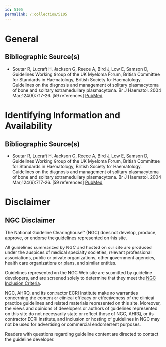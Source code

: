 ```yaml
---
id: 5105
permalink: /:collection/5105
---
```


# General

## Bibliographic Source(s)

- Soutar R, Lucraft H, Jackson G, Reece A, Bird J, Low E, Samson D, Guidelines Working Group of the UK Myeloma Forum, British Committee for Standards in Haematology, British Society for Haematology. Guidelines on the diagnosis and management of solitary plasmacytoma of bone and solitary extramedullary plasmacytoma. Br J Haematol. 2004 Mar;124(6):717-26. [59 references] [ PubMed ](http://www.ncbi.nlm.nih.gov/entrez/query.fcgi?cmd=Retrieve&db=pubmed&dopt=Abstract&list_uids=15009059)

# Identifying Information and Availability

## Bibliographic Source(s)

- Soutar R, Lucraft H, Jackson G, Reece A, Bird J, Low E, Samson D, Guidelines Working Group of the UK Myeloma Forum, British Committee for Standards in Haematology, British Society for Haematology. Guidelines on the diagnosis and management of solitary plasmacytoma of bone and solitary extramedullary plasmacytoma. Br J Haematol. 2004 Mar;124(6):717-26. [59 references] [ PubMed ](http://www.ncbi.nlm.nih.gov/entrez/query.fcgi?cmd=Retrieve&db=pubmed&dopt=Abstract&list_uids=15009059)

# Disclaimer

## NGC Disclaimer

The National Guideline Clearinghouse™ (NGC) does not develop, produce, approve, or endorse the guidelines represented on this site.

All guidelines summarized by NGC and hosted on our site are produced under the auspices of medical specialty societies, relevant professional associations, public or private organizations, other government agencies, health care organizations or plans, and similar entities.

Guidelines represented on the NGC Web site are submitted by guideline developers, and are screened solely to determine that they meet the [NGC Inclusion Criteria](/help-and-about/summaries/inclusion-criteria).

NGC, AHRQ, and its contractor ECRI Institute make no warranties concerning the content or clinical efficacy or effectiveness of the clinical practice guidelines and related materials represented on this site. Moreover, the views and opinions of developers or authors of guidelines represented on this site do not necessarily state or reflect those of NGC, AHRQ, or its contractor ECRI Institute, and inclusion or hosting of guidelines in NGC may not be used for advertising or commercial endorsement purposes.

Readers with questions regarding guideline content are directed to contact the guideline developer.

